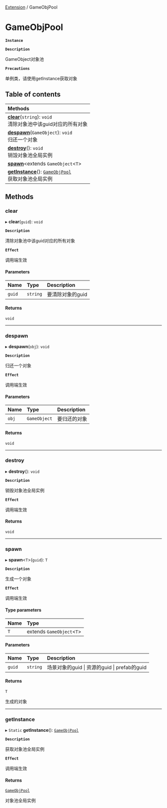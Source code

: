 [Extension](../modules/Extension.Extension.md) / GameObjPool

# GameObjPool <Badge type="tip" text="Class" />

**`Instance`**

**`Description`**

GameObject对象池

**`Precautions`**

单例类，请使用getInstance获取对象

## Table of contents

| Methods |
| :-----|
| **[clear](Extension.GameObjPool.md#clear)**(`string`): `void` <br> 清除对象池中该guid对应的所有对象|
| **[despawn](Extension.GameObjPool.md#despawn)**(`GameObject`): `void` <br> 归还一个对象|
| **[destroy](Extension.GameObjPool.md#destroy)**(): `void` <br> 销毁对象池全局实例|
| **[spawn](Extension.GameObjPool.md#spawn)**<extends `GameObject`<`T`\> |\>(`string`): extends `GameObject`<`T`\> | <br> 生成一个对象|
| **[getInstance](Extension.GameObjPool.md#getinstance)**(): [`GameObjPool`](Extension.GameObjPool.md) <br> 获取对象池全局实例|

## Methods

### clear

▸ **clear**(`guid`): `void`

**`Description`**

清除对象池中该guid对应的所有对象

**`Effect`**

调用端生效

#### Parameters

| Name | Type | Description |
| :------ | :------ | :------ |
| `guid` | `string` |  要清除对象的guid |

#### Returns

`void`

___

### despawn

▸ **despawn**(`obj`): `void`

**`Description`**

归还一个对象

**`Effect`**

调用端生效

#### Parameters

| Name | Type | Description |
| :------ | :------ | :------ |
| `obj` | `GameObject` |  要归还的对象 |

#### Returns

`void`

___

### destroy

▸ **destroy**(): `void`

**`Description`**

销毁对象池全局实例

**`Effect`**

调用端生效

#### Returns

`void`

___

### spawn

▸ **spawn**<`T`\>(`guid`): `T`

**`Description`**

生成一个对象

**`Effect`**

调用端生效

#### Type parameters

| Name | Type |
| :------ | :------ |
| `T` | extends `GameObject`<`T`\> |

#### Parameters

| Name | Type | Description |
| :------ | :------ | :------ |
| `guid` | `string` |  场景对象的guid \| 资源的guid \| prefab的guid |

#### Returns

`T`

生成的对象

___

### getInstance

▸ `Static` **getInstance**(): [`GameObjPool`](Extension.GameObjPool.md)

**`Description`**

获取对象池全局实例

**`Effect`**

调用端生效

#### Returns

[`GameObjPool`](Extension.GameObjPool.md)

对象池全局实例
